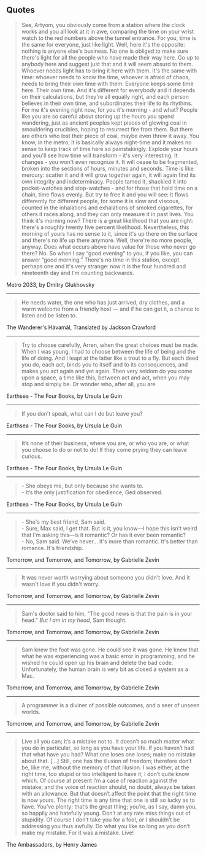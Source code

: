 ## Quotes

<blockquote>
See, Artyom, you obviously come from a station where the clock works and you all
look at it in awe, comparing the time on your wrist watch to the red numbers
above the tunnel entrance. For you, time is the same for everyone, just like
light. Well, here it's the opposite: nothing is anyone else's business. No one
is obliged to make sure there's light for all the people who have made their way
here.  Go up to anybody here and suggest just that and it will seem absurd to
them. Whoever needs light has to bring it here with them. It's the same with
time: whoever needs to know the time, whoever is afraid of chaos, needs to bring
their own time with them. Everyone keeps some time here. Their own time.  And
it's different for everybody and it depends on their calculations, but they're
all equally right, and each person believes in their own time, and subordinates
their life to its rhythms. For me it's evening right now, for you it's morning -
and what? People like you are so careful about storing up the hours you spend
wandering, just as ancient peoples kept pieces of glowing coal in smouldering
crucibles, hoping to resurrect fire from them. But there are others who lost
their piece of coal, maybe even threw it away. You know, in the metro, it is
basically always night-time and it makes no sense to keep track of time here so
painstakingly. Explode your hours and you'll see how time will transform - it's
very interesting. It changes - you won't even recognize it. It will cease to be
fragmented, broken into the sections of hours, minutes and seconds. Time is like
mercury: scatter it and it will grow together again, it will again find its own
integrity and indeterminacy. People tamed it, shackled it into pocket-watches
and stop-watches - and for those that hold time on a chain, time flows evenly.
But try to free it and you will see: it flows differently for different people,
for some it is slow and viscous, counted in the inhalations and exhalations of
smoked cigarettes, for others it races along, and they can only measure it in
past lives. You think it's morning now? There is a great likelihood that you are
right: there's a roughly twenty five percent likelihood.  Nevertheless, this
morning of yours has no sense to it, since it's up there on the surface and
there's no life up there anymore. Well, there're no more people, anyway.  Does
what occurs above have value for those who never go there? No. So when I say
“good evening” to you, if you like, you can answer “good morning.” There's no
time in this station, except perhaps one and it's very strange: now it is the
four hundred and nineteenth day and I'm counting backwards.
</blockquote>

Metro 2033, by Dmitry Glukhovsky

<hr />

<blockquote>
He needs water,
the one who has just arrived,
dry clothes, and a warm welcome
from a friendly host —
and if he can get it,
a chance to listen and be listen to.
</blockquote>

The Wanderer's Hávamál, Translated by Jackson Crawford

<hr />

<blockquote>
Try to choose carefully, Arren, when the great choices must be made. When I was
young, I had to choose between the life of being and the life of doing. And I
leapt at the latter like a trout to a fly. But each deed you do, each act, binds
you to itself and to its consequences, and makes you act again and yet again.
Then very seldom do you come upon a space, a time like this, between act and
act, when you may stop and simply be. Or wonder who, after all, you are
</blockquote>

Earthsea - The Four Books, by Ursula Le Guin

<hr />

<blockquote>
If you don't speak, what can I do but leave you?
</blockquote>

Earthsea - The Four Books, by Ursula Le Guin

<hr />

<blockquote>
It’s none of their business, where you are, or who you are, or what you
choose to do or not to do! If they come prying they can leave curious.
</blockquote>

Earthsea - The Four Books, by Ursula Le Guin

<hr />

<blockquote>
- She obeys me, but only because she wants to.<br/>
- It’s the only justification for obedience, Ged observed.
</blockquote>

Earthsea - The Four Books, by Ursula Le Guin

<hr/>

<blockquote>
- She's my best friend, Sam said.<br/>
- Sure, Max said, I get that. But is it, you know—I hope this isn't weird that
I'm asking this—is it romantic? Or has it ever been romantic?<br/>
- No, Sam said. We've never... It's more than romantic. It's better than
romance. It's friendship.
</blockquote>

Tomorrow, and Tomorrow, and Tomorrow, by Gabrielle Zevin

<hr/>

<blockquote>
It was never worth worrying about someone you didn't love. And it wasn't love if
you didn't worry.
</blockquote>

Tomorrow, and Tomorrow, and Tomorrow, by Gabrielle Zevin

<hr/>

<blockquote>
Sam's doctor said to him, "The good news is that the pain is in your head."
<i>But I am in my head</i>, Sam thought.
</blockquote>

Tomorrow, and Tomorrow, and Tomorrow, by Gabrielle Zevin

<hr/>

<blockquote>
Sam knew the foot was gone. He could see it was gone. He knew that what he was
experiencing was a basic error in programming, and he wished he could open up
his brain and delete the bad code. Unfortunately, the human brain is very bit as
closed a system as a Mac.
</blockquote>

Tomorrow, and Tomorrow, and Tomorrow, by Gabrielle Zevin

<hr/>

<blockquote>
A programmer is a diviner of possible outcomes, and a seer of unseen worlds.
</blockquote>

Tomorrow, and Tomorrow, and Tomorrow, by Gabrielle Zevin

<hr/>

<blockquote>
Live all you can; it’s a mistake not to. It doesn’t so much matter what you do in particular, so long as you have your life. If you haven’t had that what have you had? What one loses one loses; make no mistake about that. [...] Still, one has the illusion of freedom; therefore don’t be, like me, without the memory of that illusion. I was either, at the right time, too stupid or too intelligent to have it; I don’t quite know which. Of course at present I’m a case of reaction against the mistake; and the voice of reaction should, no doubt, always be taken with an allowance. But that doesn’t affect the point that the right time is now yours. The right time is any time that one is still so lucky as to have. You’ve plenty; that’s the great thing; you’re, as I say, damn you, so happily and hatefully young. Don’t at any rate miss things out of stupidity. Of course I don’t take you for a fool, or I shouldn’t be addressing you thus awfully. Do what you like so long as you don’t make my mistake. For it was a mistake. Live!
</blockquote>

The Ambassadors, by Henry James
